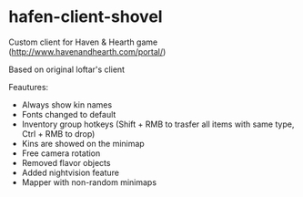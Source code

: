 # hafen-client-shovel
Custom client for Haven & Hearth game (http://www.havenandhearth.com/portal/)

Based on original loftar's client

Feautures:
* Always show kin names
* Fonts changed to default
* Inventory group hotkeys (Shift + RMB to trasfer all items with same type, Ctrl + RMB to drop)
* Kins are showed on the minimap
* Free camera rotation
* Removed flavor objects
* Added nightvision feature
* Mapper with non-random minimaps
